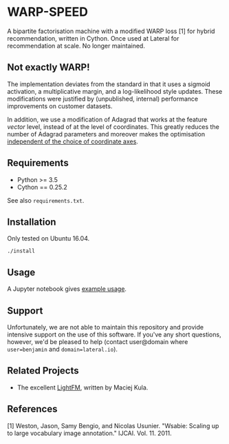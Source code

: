 # WARP-SPEED

A bipartite factorisation machine with a modified WARP loss [1] for hybrid recommendation, written in Cython.  Once used at Lateral for recommendation at scale.  No longer maintained.

## Not exactly WARP!

The implementation deviates from the standard in that it uses a sigmoid activation, a multiplicative margin, and a log-likelihood style updates.  These modifications were justified by (unpublished, internal) performance improvements on customer datasets.

In addition, we use a modification of Adagrad that works at the feature _vector_ level, instead of at the level of coordinates.  This greatly reduces the number of Adagrad parameters and moreover makes the optimisation [independent of the choice of coordinate axes](http://building-babylon.net/2016/10/05/adagrad-evolution-depends-on-the-choice-of-basis/).

## Requirements

+ Python >= 3.5
+ Cython == 0.25.2

See also `requirements.txt`.

## Installation

Only tested on Ubuntu 16.04.

```
./install
```

## Usage

A Jupyter notebook gives [example usage](example_usage.ipynb).

## Support

Unfortunately, we are not able to maintain this repository and provide intensive support on the use of this software.  If you've any short questions, however, we'd be pleased to help (contact user@domain where `user=benjamin` and `domain=lateral.io`).

## Related Projects

+ The excellent [LightFM](https://github.com/lyst/lightfm), written by Maciej Kula.

## References

[1] Weston, Jason, Samy Bengio, and Nicolas Usunier. "Wsabie: Scaling up to large vocabulary image annotation." IJCAI. Vol. 11. 2011.
